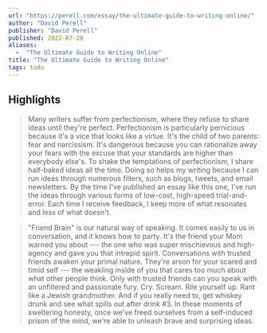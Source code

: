 ```yaml
---
url: "https://perell.com/essay/the-ultimate-guide-to-writing-online/"
author: "David Perell"
publisher: "David Perell"
published: 2022-07-28
aliases:
  -  "The Ultimate Guide to Writing Online"
title: "The Ultimate Guide to Writing Online"
tags: todo
---
```


## Highlights
> Many writers suffer from perfectionism, where they refuse to share ideas until they're perfect. Perfectionism is particularly pernicious because it's a vice that looks like a virtue. It's the child of two parents: fear and narcissism. It's dangerous because you can rationalize away your fears with the excuse that your standards are higher than everybody else's. To shake the temptations of perfectionism, I share half-baked ideas all the time. Doing so helps my writing because I can run ideas through numerous filters, such as blogs, tweets, and email newsletters. By the time I've published an essay like this one, I've run the ideas through various forms of low-cost, high-speed trial-and-error. Each time I receive feedback, I keep more of what resonates and less of what doesn't.

> "Friend Brain" is our natural way of speaking. It comes easily to us in conversation, and it knows how to party. It's the friend your Mom warned you about --- the one who was super mischievous and high-agency and gave you that intrepid spirit. Conversations with trusted friends awaken your primal nature. They're arson for your scared and timid self --- the weakling inside of you that cares too much about what other people think. Only with trusted friends can you speak with an unfiltered and passionate fury. Cry. Scream. Rile yourself up. Rant like a Jewish grandmother. And if you really need to, get whiskey drunk and see what spills out after drink #3. In these moments of sweltering honesty, once we've freed ourselves from a self-induced prison of the mind, we're able to unleash brave and surprising ideas.

